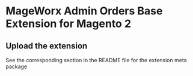 # MageWorx Admin Orders Base Extension for Magento 2

## Upload the extension

See the corresponding section in the README file for the extension meta package
